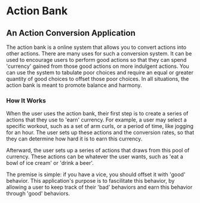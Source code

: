 # Action Bank
## An Action Conversion Application

The action bank is a online system that allows you to convert actions into other actions. There are many uses for such a conversion system. It can be used to encourage users to perform good actions so that they can spend 'currency' gained from those good actions on more indulgent actions. You can use the system to tabulate poor choices and require an equal or greater quantity of good choices to offset those poor choices. In all situations, the action bank is meant to promote balance and harmony.

### How It Works

When the user uses the action bank, their first step is to create a series of actions that they use to 'earn' currency. For example, a user may select a specific workout, such as a set of arm curls, or a period of time, like jogging for an hour. The user sets up these actions and the conversion rates, so that they can determine how hard it is to earn this currency.

Afterward, the user sets up a series of actions that draws from this pool of currency. These actions can be whatever the user wants, such as 'eat a bowl of ice cream' or 'drink a beer'.

The premise is simple: if you have a vice, you should offset it with 'good' behavior. This application's purpose is to fascilitate this behavior, by allowing a user to keep track of their 'bad' behaviors and earn this behavior through 'good' behaviors.